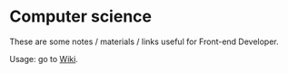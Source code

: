 # Computer science

These are some notes / materials / links useful for Front-end Developer.

Usage: go to [Wiki](https://github.com/themarkmarrone/computer-science/wiki).
